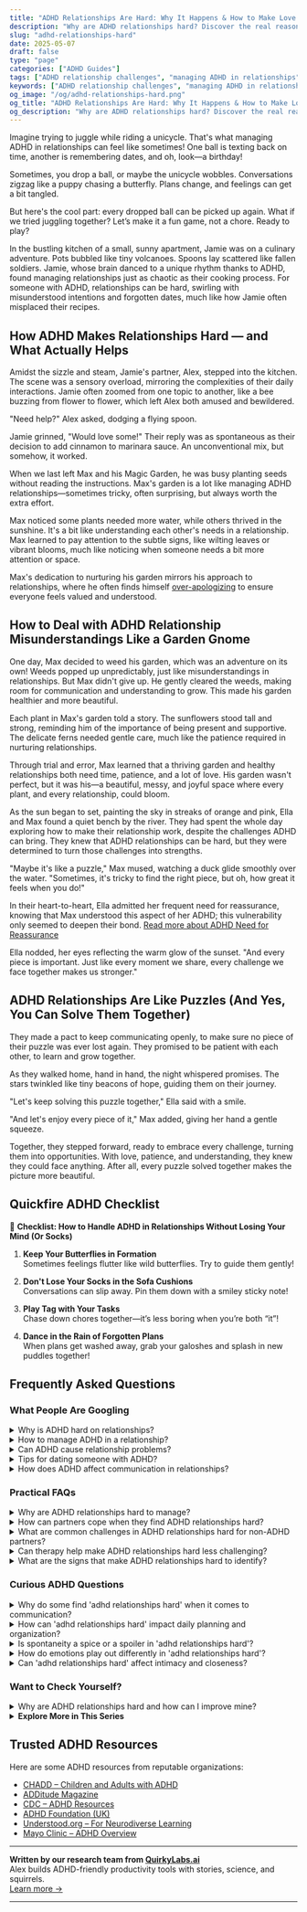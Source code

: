 ```yaml
---
title: "ADHD Relationships Are Hard: Why It Happens & How to Make Love Work"
description: "Why are ADHD relationships hard? Discover the real reasons behind the struggles—and how to build stronger, more joyful connections with practical, playful tips."
slug: "adhd-relationships-hard"
date: 2025-05-07
draft: false
type: "page"
categories: ["ADHD Guides"]
tags: ["ADHD relationship challenges", "managing ADHD in relationships", "ADHD communication strategies", "understanding ADHD partners", "ADHD emotional connection", "ADHD dating advice", "healthy ADHD relationship habits"]
keywords: ["ADHD relationship challenges", "managing ADHD in relationships", "ADHD communication strategies", "understanding ADHD partners", "ADHD emotional connection", "ADHD dating advice", "healthy ADHD relationship habits"]
og_image: "/og/adhd-relationships-hard.png"
og_title: "ADHD Relationships Are Hard: Why It Happens & How to Make Love Work"
og_description: "Why are ADHD relationships hard? Discover the real reasons behind the struggles—and how to build stronger, more joyful connections with practical, playful tips."
---
```


Imagine trying to juggle while riding a unicycle. That's what managing ADHD in relationships can feel like sometimes! One ball is texting back on time, another is remembering dates, and oh, look—a birthday!

Sometimes, you drop a ball, or maybe the unicycle wobbles. Conversations zigzag like a puppy chasing a butterfly. Plans change, and feelings can get a bit tangled.

But here's the cool part: every dropped ball can be picked up again. What if we tried juggling together? Let’s make it a fun game, not a chore. Ready to play?

In the bustling kitchen of a small, sunny apartment, Jamie was on a culinary adventure. Pots bubbled like tiny volcanoes. Spoons lay scattered like fallen soldiers. Jamie, whose brain danced to a unique rhythm thanks to ADHD, found managing relationships just as chaotic as their cooking process. For someone with ADHD, relationships can be hard, swirling with misunderstood intentions and forgotten dates, much like how Jamie often misplaced their recipes.

## How ADHD Makes Relationships Hard — and What Actually Helps

Amidst the sizzle and steam, Jamie's partner, Alex, stepped into the kitchen. The scene was a sensory overload, mirroring the complexities of their daily interactions. Jamie often zoomed from one topic to another, like a bee buzzing from flower to flower, which left Alex both amused and bewildered. 

"Need help?" Alex asked, dodging a flying spoon. 

Jamie grinned, "Would love some!" Their reply was as spontaneous as their decision to add cinnamon to marinara sauce. An unconventional mix, but somehow, it worked.

When we last left Max and his Magic Garden, he was busy planting seeds without reading the instructions. Max's garden is a lot like managing ADHD relationships—sometimes tricky, often surprising, but always worth the extra effort.

Max noticed some plants needed more water, while others thrived in the sunshine. It's a bit like understanding each other's needs in a relationship. Max learned to pay attention to the subtle signs, like wilting leaves or vibrant blooms, much like noticing when someone needs a bit more attention or space.

Max's dedication to nurturing his garden mirrors his approach to relationships, where he often finds himself [over-apologizing](/pages/adhd-over-apologizing/) to ensure everyone feels valued and understood.

## How to Deal with ADHD Relationship Misunderstandings Like a Garden Gnome

One day, Max decided to weed his garden, which was an adventure on its own! Weeds popped up unpredictably, just like misunderstandings in relationships. But Max didn't give up. He gently cleared the weeds, making room for communication and understanding to grow. This made his garden healthier and more beautiful.

Each plant in Max's garden told a story. The sunflowers stood tall and strong, reminding him of the importance of being present and supportive. The delicate ferns needed gentle care, much like the patience required in nurturing relationships.

Through trial and error, Max learned that a thriving garden and healthy relationships both need time, patience, and a lot of love. His garden wasn't perfect, but it was his—a beautiful, messy, and joyful space where every plant, and every relationship, could bloom.

As the sun began to set, painting the sky in streaks of orange and pink, Ella and Max found a quiet bench by the river. They had spent the whole day exploring how to make their relationship work, despite the challenges ADHD can bring. They knew that ADHD relationships can be hard, but they were determined to turn those challenges into strengths.

"Maybe it's like a puzzle," Max mused, watching a duck glide smoothly over the water. "Sometimes, it's tricky to find the right piece, but oh, how great it feels when you do!"

In their heart-to-heart, Ella admitted her frequent need for reassurance, knowing that Max understood this aspect of her ADHD; this vulnerability only seemed to deepen their bond. [Read more about ADHD Need for Reassurance](/pages/adhd-need-for-reassurance/)

Ella nodded, her eyes reflecting the warm glow of the sunset. "And every piece is important. Just like every moment we share, every challenge we face together makes us stronger."

## ADHD Relationships Are Like Puzzles (And Yes, You Can Solve Them Together)

They made a pact to keep communicating openly, to make sure no piece of their puzzle was ever lost again. They promised to be patient with each other, to learn and grow together.

As they walked home, hand in hand, the night whispered promises. The stars twinkled like tiny beacons of hope, guiding them on their journey.

"Let's keep solving this puzzle together," Ella said with a smile.

"And let's enjoy every piece of it," Max added, giving her hand a gentle squeeze.

Together, they stepped forward, ready to embrace every challenge, turning them into opportunities. With love, patience, and understanding, they knew they could face anything. After all, every puzzle solved together makes the picture more beautiful.

## Quickfire ADHD Checklist

🌟 **Checklist: How to Handle ADHD in Relationships Without Losing Your Mind (Or Socks)**

1. **Keep Your Butterflies in Formation**  
   Sometimes feelings flutter like wild butterflies. Try to guide them gently!

2. **Don't Lose Your Socks in the Sofa Cushions**  
   Conversations can slip away. Pin them down with a smiley sticky note!

3. **Play Tag with Your Tasks**  
   Chase down chores together—it’s less boring when you’re both “it”!

4. **Dance in the Rain of Forgotten Plans**  
   When plans get washed away, grab your galoshes and splash in new puddles together!

## Frequently Asked Questions



### What People Are Googling

<details><summary>Why is ADHD hard on relationships?</summary><p>ADHD can definitely bring unique challenges to relationships, and recognizing this is a big step in managing them effectively. The symptoms of ADHD, like forgetfulness, distractibility, and impulsivity, might sometimes make partners feel overlooked or frustrated. It’s important to remember that these behaviors aren't intentional, and open communication can really help. Exploring strategies together, being patient, and educating yourselves about ADHD can strengthen your bond and foster understanding and support.</p></details>
<details><summary>How to manage ADHD in a relationship?</summary><p>Managing ADHD in a relationship can feel like a unique journey, but with open communication and teamwork, it can certainly be a rewarding one. First, openly discuss your ADHD with your partner, highlighting how it might affect your interactions and what strategies help you the most. Establishing a routine together can also provide structure and reduce misunderstandings. Lastly, remember to celebrate each other's strengths and have patience with each other's challenges—it's all about growing together in understanding and love.</p></details>
<details><summary>Can ADHD cause relationship problems?</summary><p>Absolutely, ADHD can sometimes contribute to challenges in relationships, but understanding and awareness can make a big difference. Symptoms like distractibility, forgetfulness, and impulsivity may lead to misunderstandings or frustrations between partners. However, with open communication and mutual understanding, many couples navigate these challenges successfully. Remember, every relationship has its unique dynamics, and with the right strategies and support, you can build a strong, loving connection.</p></details>
<details><summary>Tips for dating someone with ADHD?</summary><p>Dating someone with ADHD can be a wonderful journey filled with spontaneity and passion! It's helpful to embrace open and patient communication, as this sets a solid foundation for understanding each other's needs and boundaries. Remember, flexibility can be key—plans might change at the last minute and it's great to go with the flow when possible. Lastly, celebrating their unique perspective and creativity can enhance your connection and make your time together even more enjoyable!</p></details>
<details><summary>How does ADHD affect communication in relationships?</summary><p>ADHD can certainly add a unique layer to communication in relationships! Sometimes, if you have ADHD, you might find yourself interrupting loved ones during conversations or missing out on key details. This happens not because you don't care, but because your brain juggles a lot at once, and it might stray into hyperfocus or get hooked by distractions. The good news is, with awareness and strategies like active listening and structured conversations, you can enhance communication and deepen your connections. It's all about finding what works best for you and your relationships.</p></details>



### Practical FAQs

<details><summary>Why are ADHD relationships hard to manage?</summary><p>Managing relationships when you have ADHD can indeed present some unique challenges, but it’s really understandable why. ADHD can affect communication, attention to detail, and the ability to manage time, which are all important in maintaining relationships. It might mean sometimes forgetting dates or being impulsive in conversations. Remember, though, with the right strategies and understanding, these relationships can be just as deep and rewarding. Let’s explore ways to communicate your needs and understand each other better—it’s all about finding that balance and support.</p></details>
<details><summary>How can partners cope when they find ADHD relationships hard?</summary><p>Navigating a relationship where ADHD plays a role can definitely bring unique challenges, but it also offers wonderful opportunities for growth and closeness. Open communication is key—discussing each other's needs openly and patiently can help both partners feel understood and valued. Consider setting aside time for regular check-ins where you both can share feelings, manage expectations, and celebrate small victories together. Lastly, learning together about ADHD can deepen empathy and understanding, transforming challenges into shared journeys of support and discovery.</p></details>
<details><summary>What are common challenges in ADHD relationships hard for non-ADHD partners?</summary><p>Absolutely, navigating relationships when one partner has ADHD can definitely bring unique challenges! Non-ADHD partners often find it tricky to understand the inconsistency in attention that their ADHD partner might show—sometimes they’re super-focused, while at other times they might seem distant or distracted. This can sometimes feel like a lack of interest or care, which isn’t the case at all. It’s also common for non-ADHD partners to feel overwhelmed by the more spontaneous and less structured approach their partners may have towards life and responsibilities. Understanding and communication from both sides can really help bridge these gaps and strengthen the relationship.</p></details>
<details><summary>Can therapy help make ADHD relationships hard less challenging?</summary><p>Absolutely, therapy can be a wonderful tool for enhancing relationships impacted by ADHD. It provides a safe space to explore communication styles, understand each other's perspectives, and develop strategies tailored to your unique needs. Therapy can also help in managing emotions and expectations, which often brings a greater sense of empathy and patience between partners. So, it's definitely worth considering as a supportive step towards a healthier, more understanding relationship.</p></details>
<details><summary>What are the signs that make ADHD relationships hard to identify?</summary><p>Absolutely, it's important to recognize that ADHD can subtly influence relationships, and sometimes these signs might not be so obvious. Individuals with ADHD might struggle with consistency in communication or forget important dates and details, which can be misconstrued as lack of interest or care. Additionally, impulsivity common in ADHD can lead to sudden decisions that might bewilder partners not familiar with such patterns. It’s crucial to approach these behaviors with understanding and to communicate openly about the unique challenges ADHD brings into relationships.</p></details>



### Curious ADHD Questions

<details><summary>Why do some find 'adhd relationships hard' when it comes to communication?</summary><p>Navigating relationships when you have ADHD can sometimes feel like you’re trying to tune into a radio station that just won’t come in clearly. Communication challenges often arise because ADHD can affect how one processes information, manages emotional responses, and maintains attention during conversations. It’s not uncommon for misunderstandings to pop up, like accidentally interrupting or forgetting important details. Remember, these moments aren’t a reflection of anyone’s feelings about the relationship; they’re just part of the unique wiring of ADHD. With a bit of patience and open, loving dialogue about each person's needs and experiences, you can tune into each other more clearly and strengthen your connection.</p></details>
<details><summary>How can 'adhd relationships hard' impact daily planning and organization?</summary><p>Absolutely, navigating relationships when you have ADHD can indeed add an extra layer of challenge to daily planning and organization. The fluctuating focus and sometimes overwhelming emotions can make it tricky to maintain consistency in tasks and appointments. It’s like trying to juggle while the size and weight of the balls keep changing – one moment you might feel super in sync, and the next, it's a bit like chasing a runaway train. Remember, it’s perfectly okay to seek understanding and support from your loved ones, and using tools like calendars or reminders can be a cozy blanket of structure in your relationship dynamics.</p></details>
<details><summary>Is spontaneity a spice or a spoiler in 'adhd relationships hard'?</summary><p>Spontaneity can definitely be a delightful spice in relationships, especially those touched by ADHD! It brings a unique zest, keeping things fresh and exciting, which can be wonderfully energizing for both partners. However, it's important to blend this with a bit of predictability and structure to ensure everyone feels secure and understood. Finding that balance can turn spontaneity from a potential spoiler to a charming and vibrant part of your relationship dynamic.</p></details>
<details><summary>How do emotions play out differently in 'adhd relationships hard'?</summary><p>Absolutely, emotions can indeed feel more intense in relationships where ADHD is in the mix. This intensity is often because individuals with ADHD can experience emotions more vividly and unpredictably, a phenomenon sometimes called "emotional dysregulation." It’s like having a volume knob for feelings that can suddenly turn way up. Understanding and patience from both partners can make a huge difference, so it’s always key to communicate openly about each other’s experiences and work together on strategies that honor these emotional waves.</p></details>
<details><summary>Can 'adhd relationships hard' affect intimacy and closeness?</summary><p>Absolutely, relationships where one or both partners have ADHD can experience unique challenges, including in areas of intimacy and closeness. ADHD can sometimes lead to misunderstandings or feelings of neglect, as distractibility and forgetfulness can be misinterpreted as lack of interest or care. However, with open communication and a mutual commitment to understanding each other's needs, intimacy can be deeply enriched. Remember, the key often lies in navigating these challenges together, using them as stepping stones to build a stronger, more empathetic relationship.</p></details>



### Want to Check Yourself?

<details><summary>Why are ADHD relationships hard and how can I improve mine?</summary><p>Navigating relationships when you have ADHD can indeed be challenging, but remember, you're not alone in this! ADHD can sometimes make things like communication, focus, and managing emotions a bit trickier, which affects how you connect with others. To improve your relationship, open communication about your ADHD and how it impacts you can be incredibly helpful. Together, you and your partner can explore strategies like setting reminders for important dates, breaking tasks into smaller steps, and scheduling regular check-ins to share feelings and needs. Remember, every step you take towards understanding each other's needs strengthens your bond.</p></details>

<script type="application/ld+json">
{
  "@context": "https://schema.org",
  "@type": "FAQPage",
  "mainEntity": [
    {
      "@type": "Question",
      "name": "Why is ADHD hard on relationships?",
      "acceptedAnswer": {
        "@type": "Answer",
        "text": "ADHD can definitely bring unique challenges to relationships, and recognizing this is a big step in managing them effectively. The symptoms of ADHD, like forgetfulness, distractibility, and impulsivity, might sometimes make partners feel overlooked or frustrated. It\u2019s important to remember that these behaviors aren't intentional, and open communication can really help. Exploring strategies together, being patient, and educating yourselves about ADHD can strengthen your bond and foster understanding and support."
      }
    },
    {
      "@type": "Question",
      "name": "How to manage ADHD in a relationship?",
      "acceptedAnswer": {
        "@type": "Answer",
        "text": "Managing ADHD in a relationship can feel like a unique journey, but with open communication and teamwork, it can certainly be a rewarding one. First, openly discuss your ADHD with your partner, highlighting how it might affect your interactions and what strategies help you the most. Establishing a routine together can also provide structure and reduce misunderstandings. Lastly, remember to celebrate each other's strengths and have patience with each other's challenges\u2014it's all about growing together in understanding and love."
      }
    },
    {
      "@type": "Question",
      "name": "Can ADHD cause relationship problems?",
      "acceptedAnswer": {
        "@type": "Answer",
        "text": "Absolutely, ADHD can sometimes contribute to challenges in relationships, but understanding and awareness can make a big difference. Symptoms like distractibility, forgetfulness, and impulsivity may lead to misunderstandings or frustrations between partners. However, with open communication and mutual understanding, many couples navigate these challenges successfully. Remember, every relationship has its unique dynamics, and with the right strategies and support, you can build a strong, loving connection."
      }
    },
    {
      "@type": "Question",
      "name": "Tips for dating someone with ADHD?",
      "acceptedAnswer": {
        "@type": "Answer",
        "text": "Dating someone with ADHD can be a wonderful journey filled with spontaneity and passion! It's helpful to embrace open and patient communication, as this sets a solid foundation for understanding each other's needs and boundaries. Remember, flexibility can be key\u2014plans might change at the last minute and it's great to go with the flow when possible. Lastly, celebrating their unique perspective and creativity can enhance your connection and make your time together even more enjoyable!"
      }
    },
    {
      "@type": "Question",
      "name": "How does ADHD affect communication in relationships?",
      "acceptedAnswer": {
        "@type": "Answer",
        "text": "ADHD can certainly add a unique layer to communication in relationships! Sometimes, if you have ADHD, you might find yourself interrupting loved ones during conversations or missing out on key details. This happens not because you don't care, but because your brain juggles a lot at once, and it might stray into hyperfocus or get hooked by distractions. The good news is, with awareness and strategies like active listening and structured conversations, you can enhance communication and deepen your connections. It's all about finding what works best for you and your relationships."
      }
    }
  ]
}
</script>
<script type="application/ld+json">
{
  "@context": "https://schema.org",
  "@type": "Article",
  "author": {
    "@type": "Person",
    "name": "QuirkyLabs",
    "url": "https://quirkylabs.ai/about"
  },
  "headline": "\"Unlock Joy: Why ADHD Relationships Hard Can Mean More Love!\"",
  "mainEntityOfPage": "https://blog.quirkylabs.ai/pages/adhd-relationships-hard/",
  "datePublished": "2025-05-07"
}
</script>
<script type="application/ld+json">
{
  "@context": "https://schema.org",
  "@type": "BreadcrumbList",
  "itemListElement": [
    {
      "@type": "ListItem",
      "position": 1,
      "name": "Home",
      "item": "https://quirkylabs.ai/"
    },
    {
      "@type": "ListItem",
      "position": 2,
      "name": "Blog",
      "item": "https://blog.quirkylabs.ai/"
    },
    {
      "@type": "ListItem",
      "position": 3,
      "name": "\"Unlock Joy: Why ADHD Relationships Hard Can Mean More Love!\"",
      "item": "https://blog.quirkylabs.ai/pages/adhd-relationships-hard/"
    }
  ]
}
</script>

<details>
<summary><strong>Explore More in This Series</strong></summary>

- [Adhd Sabotaging Relationships](/pages/adhd-sabotaging-relationships/)
- [Adhd Fear Of Rejection](/pages/adhd-fear-of-rejection/)
- [Adhd Fear Of Abandonment](/pages/adhd-fear-of-abandonment/)
- [Adhd Impossible To Live With](/pages/adhd-impossible-to-live-with/)
- [Adhd Too Much For Others](/pages/adhd-too-much-for-others/)
- [Adhd People Leave Me](/pages/adhd-people-leave-me/)
- [Adhd Want Love But Hide](/pages/adhd-want-love-but-hide/)
- [Adhd Why Cant I Love Myself](/pages/adhd-why-cant-i-love-myself/)
</details>



## Trusted ADHD Resources

Here are some ADHD resources from reputable organizations:

- [CHADD – Children and Adults with ADHD](https://chadd.org)
- [ADDitude Magazine](https://www.additudemag.com)
- [CDC – ADHD Resources](https://www.cdc.gov/ncbddd/adhd)
- [ADHD Foundation (UK)](https://www.adhdfoundation.org.uk)
- [Understood.org – For Neurodiverse Learning](https://www.understood.org)
- [Mayo Clinic – ADHD Overview](https://www.mayoclinic.org/diseases-conditions/adhd)


---

**Written by our research team from [QuirkyLabs.ai](https://quirkylabs.ai)**  
Alex builds ADHD-friendly productivity tools with stories, science, and squirrels.  
[Learn more →](https://quirkylabs.ai)

---